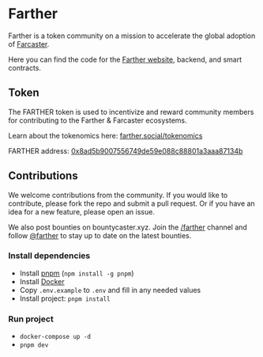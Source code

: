 # Farther

Farther is a token community on a mission to accelerate the global adoption of [Farcaster](https://farcaster.xyz/).

Here you can find the code for the [Farther website](farther.social), backend, and smart contracts.

## Token

The FARTHER token is used to incentivize and reward community members for contributing to the Farther & Farcaster ecosystems.

Learn about the tokenomics here: [farther.social/tokenomics](https://farther.social/tokenomics)

FARTHER address: [0x8ad5b9007556749de59e088c88801a3aaa87134b](https://basescan.org/token/0x8ad5b9007556749de59e088c88801a3aaa87134b)

## Contributions

We welcome contributions from the community. If you would like to contribute, please fork the repo and submit a pull request. Or if you have an idea for a new feature, please open an issue.

We also post bounties on bountycaster.xyz. Join the [/farther](https://warpcast.com/~/channel/farther) channel and follow [@farther](https://warpcast.com/farther) to stay up to date on the latest bounties.

### Install dependencies

- Install [pnpm](https://pnpm.io/installation) (`npm install -g pnpm`)
- Install [Docker](https://www.docker.com/)
- Copy `.env.example` to `.env` and fill in any needed values
- Install project: `pnpm install`

### Run project

- `docker-compose up -d`
- `pnpm dev`